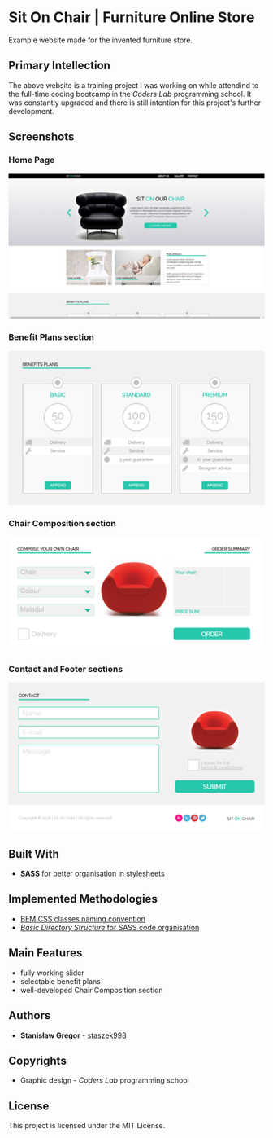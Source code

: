 # Sit On Chair | Furniture Online Store

Example website made for the invented furniture store.

## Primary Intellection

The above website is a training project I was working on while attendind to the full-time coding bootcamp in the *Coders Lab* programming school. It was constantly upgraded and there is still intention for this project's further development.

## Screenshots

### Home Page

![Home Page screenshot](images/screenshots/home.png?raw=true "Home Page")

### Benefit Plans section

![Benefit Plans section screenshot](images/screenshots/benefit-plans.png?raw=true "Benefit Plans section")

### Chair Composition section

![Chair Composition section screenshot](images/screenshots/chair-compose.png?raw=true "Chair Composition section")

### Contact and Footer sections

![Contact and Footer sections screenshot](images/screenshots/contact-and-footer.png?raw=true "Contact and Footer sections")

## Built With

* **SASS** for better organisation in stylesheets

## Implemented Methodologies

* [BEM CSS classes naming convention](http://getbem.com/)
* [*Basic Directory Structure* for SASS code organisation](http://thesassway.com/beginner/how-to-structure-a-sass-project)

## Main Features

* fully working slider
* selectable benefit plans
* well-developed Chair Composition section

## Authors

* **Stanisław Gregor** - [staszek998](https://github.com/staszek998/)

## Copyrights

* Graphic design - *Coders Lab* programming school

## License

This project is licensed under the MIT License.
